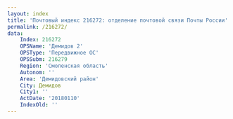 ```yaml
---
layout: index
title: 'Почтовый индекс 216272: отделение почтовой связи Почты России'
permalink: /216272/
data:
    Index: 216272
    OPSName: 'Демидов 2'
    OPSType: 'Передвижное ОС'
    OPSSubm: 216279
    Region: 'Смоленская область'
    Autonom: ''
    Area: 'Демидовский район'
    City: Демидов
    City1: ''
    ActDate: '20180110'
    IndexOld: ''
---
```

